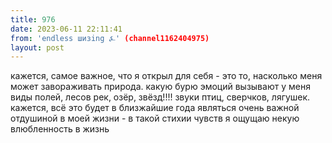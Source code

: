 ```yaml
---
title: 976
date: 2023-06-11 22:11:41
from: 'endless шизing ⍼' (channel1162404975)
layout: post
---
```


кажется, самое важное, что я открыл для себя - это то, насколько меня может завораживать природа. какую бурю эмоций вызывают у меня виды полей, лесов рек, озёр, звёзд!!!! звуки птиц, сверчков, лягушек.
кажется, всё это будет в близжайшие года являться очень важной отдушиной в моей жизни - в такой стихии чувств я ощущаю некую влюбленность в жизнь
